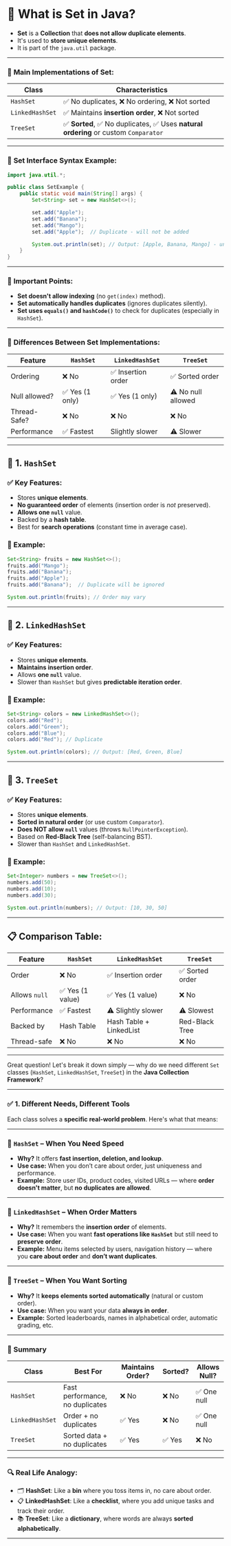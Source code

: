 # 🔷 **What is Set in Java?**

- **Set** is a **Collection** that **does not allow duplicate elements**.
- It's used to **store unique elements**.
- It is part of the `java.util` package.

---

### 🔸 **Main Implementations of Set:**

| Class         | Characteristics                                                                 |
|---------------|----------------------------------------------------------------------------------|
| `HashSet`     | ✅ No duplicates, ❌ No ordering, ❌ Not sorted                                    |
| `LinkedHashSet` | ✅ Maintains **insertion order**, ❌ Not sorted                                  |
| `TreeSet`     | ✅ **Sorted**, ✅ No duplicates, ✅ Uses **natural ordering** or custom `Comparator` |

---

### 🔹 **Set Interface Syntax Example:**

```java
import java.util.*;

public class SetExample {
    public static void main(String[] args) {
        Set<String> set = new HashSet<>();

        set.add("Apple");
        set.add("Banana");
        set.add("Mango");
        set.add("Apple");  // Duplicate - will not be added

        System.out.println(set); // Output: [Apple, Banana, Mango] - unordered
    }
}
```

---

### 🧠 **Important Points:**
- **Set doesn't allow indexing** (no `get(index)` method).
- **Set automatically handles duplicates** (ignores duplicates silently).
- **Set uses `equals()` and `hashCode()`** to check for duplicates (especially in `HashSet`).

---

### 🔸 **Differences Between Set Implementations:**

| Feature           | `HashSet`       | `LinkedHashSet`     | `TreeSet`         |
|------------------|-----------------|----------------------|-------------------|
| Ordering         | ❌ No            | ✅ Insertion order   | ✅ Sorted order    |
| Null allowed?    | ✅ Yes (1 only)  | ✅ Yes (1 only)      | ⚠️ No null allowed |
| Thread-Safe?     | ❌ No            | ❌ No                | ❌ No              |
| Performance      | ✅ Fastest       | Slightly slower      | ⚠️ Slower          |

---

## 🔶 **1. `HashSet`**
### ✅ Key Features:
- Stores **unique elements**.
- **No guaranteed order** of elements (insertion order is *not* preserved).
- **Allows one `null`** value.
- Backed by a **hash table**.
- Best for **search operations** (constant time in average case).

### 🧪 Example:
```java
Set<String> fruits = new HashSet<>();
fruits.add("Mango");
fruits.add("Banana");
fruits.add("Apple");
fruits.add("Banana");  // Duplicate will be ignored

System.out.println(fruits); // Order may vary
```

---

## 🔷 **2. `LinkedHashSet`**
### ✅ Key Features:
- Stores **unique elements**.
- **Maintains insertion order**.
- Allows **one `null`** value.
- Slower than `HashSet` but gives **predictable iteration order**.

### 🧪 Example:
```java
Set<String> colors = new LinkedHashSet<>();
colors.add("Red");
colors.add("Green");
colors.add("Blue");
colors.add("Red"); // Duplicate

System.out.println(colors); // Output: [Red, Green, Blue]
```

---

## 🔸 **3. `TreeSet`**
### ✅ Key Features:
- Stores **unique elements**.
- **Sorted in natural order** (or use custom `Comparator`).
- **Does NOT allow `null`** values (throws `NullPointerException`).
- Based on **Red-Black Tree** (self-balancing BST).
- Slower than `HashSet` and `LinkedHashSet`.

### 🧪 Example:
```java
Set<Integer> numbers = new TreeSet<>();
numbers.add(50);
numbers.add(10);
numbers.add(30);

System.out.println(numbers); // Output: [10, 30, 50]
```

---

## 📋 **Comparison Table:**

| Feature             | `HashSet`         | `LinkedHashSet`      | `TreeSet`            |
|---------------------|-------------------|-----------------------|-----------------------|
| Order               | ❌ No              | ✅ Insertion order     | ✅ Sorted order        |
| Allows `null`       | ✅ Yes (1 value)   | ✅ Yes (1 value)       | ❌ No                  |
| Performance         | ✅ Fastest         | ⚠️ Slightly slower     | ⚠️ Slowest             |
| Backed by           | Hash Table         | Hash Table + LinkedList | Red-Black Tree       |
| Thread-safe         | ❌ No              | ❌ No                  | ❌ No                  |

---

Great question! Let's break it down simply — why do we need different `Set` classes (`HashSet`, `LinkedHashSet`, `TreeSet`) in the **Java Collection Framework**?

---

### ✅ 1. **Different Needs, Different Tools**

Each class solves a **specific real-world problem**. Here's what that means:

---

### 🔸 `HashSet` – When You Need Speed

- **Why?** It offers **fast insertion, deletion, and lookup**.
- **Use case:** When you don’t care about order, just uniqueness and performance.
- **Example:** Store user IDs, product codes, visited URLs — where **order doesn't matter**, but **no duplicates are allowed**.

---

### 🔸 `LinkedHashSet` – When Order Matters

- **Why?** It remembers the **insertion order** of elements.
- **Use case:** When you want **fast operations like `HashSet`** but still need to **preserve order**.
- **Example:** Menu items selected by users, navigation history — where you **care about order** and **don’t want duplicates**.

---

### 🔸 `TreeSet` – When You Want Sorting

- **Why?** It **keeps elements sorted automatically** (natural or custom order).
- **Use case:** When you want your data **always in order**.
- **Example:** Sorted leaderboards, names in alphabetical order, automatic grading, etc.

---

### 📌 Summary

| Class          | Best For                            | Maintains Order? | Sorted? | Allows Null? |
|----------------|--------------------------------------|------------------|---------|--------------|
| `HashSet`      | Fast performance, no duplicates      | ❌ No             | ❌ No    | ✅ One null   |
| `LinkedHashSet`| Order + no duplicates                | ✅ Yes            | ❌ No    | ✅ One null   |
| `TreeSet`      | Sorted data + no duplicates          | ✅ Yes            | ✅ Yes   | ❌ No         |

---

### 🔍 Real Life Analogy:

- 🗂 **HashSet**: Like a **bin** where you toss items in, no care about order.
- 📋 **LinkedHashSet**: Like a **checklist**, where you add unique tasks and track their order.
- 📚 **TreeSet**: Like a **dictionary**, where words are always **sorted alphabetically**.

---
